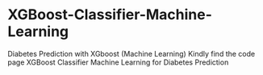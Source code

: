 # XGBoost-Classifier-Machine-Learning
Diabetes Prediction with XGboost (Machine Learning)
Kindly find the code page XGBoost Classifier Machine Learning for Diabetes Prediction
